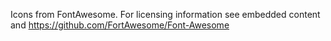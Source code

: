 Icons from FontAwesome.
For licensing information see embedded content and https://github.com/FortAwesome/Font-Awesome